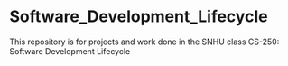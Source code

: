 # Software_Development_Lifecycle
This repository is for projects and work done in the SNHU class CS-250: Software Development Lifecycle
